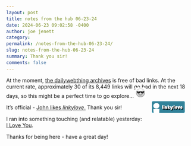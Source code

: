 ```yaml
---
layout: post
title: notes from the hub 06-23-24
date: 2024-06-23 09:02:58 -0400
author: joe jenett
category: 
permalink: /notes-from-the-hub-06-23-24/
slug: notes-from-the-hub-06-23-24
summary: Thank you sir!
comments: false
---
```

At the moment, <a title="20+ years of resources and diversions" href="https://dwt-archives.joejenett.com/">the dailywebthing archives</a> is free of bad links. At the current rate, approximately 30 of its 8,449 links will go bad in the next 18 days, so this might be a perfect time to go explore... <img src="/images/eguy.png" width="28" alt="" style="margin-top:-6px;">

<span  class="iwt"><a title="i.webthings linkylove" href="https://iwebthings.joejenett.com/categories/#linkylove"><img src="/images/linkylove.png" alt="linkylove" width="88" height="31" style="position:relative;float:right;margin:-8px 24px 0 0;"></a></span>
It’s official - <a title="Re: if you like linkylove…" href="https://johnjohnston.info/blog/re-if-you-like-linkylove-re/">John likes <em>linkylove</em>.</a> Thank you sir!

I ran into something touching (and relatable) yesterday:<br><a title="%Title%" href="https://schizophrenic.io/blog/i-love-you">I Love You</a>.

Thanks for being here - have a great day!

<a href="https://brid.gy/publish/mastodon"></a>